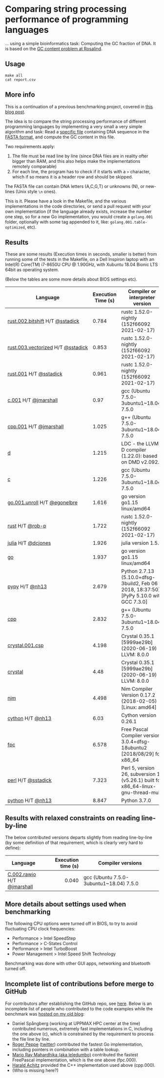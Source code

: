 # Comparing string processing performance of programming languages

... using a simple bioinformatics task: Computing the GC fraction of DNA. It is based on the [GC content problem at Rosalind](http://rosalind.info/problems/gc/).

## Usage

```
make all
cat report.csv
```

## More info

This is a continuation of a previous benchmarking project, covered in [this blog post](http://saml.rilspace.com/moar-languagez-gc-content-in-python-d-fpc-c-and-c).

The idea is to compare the string processing performance of different programming languages
by implementing a very small a very simple algorithm and task: Read a [specific file](http://ftp.ensembl.org/pub/release-67/fasta/homo_sapiens/dna/Homo_sapiens.GRCh37.67.dna_rm.chromosome.Y.fa.gz)
containing DNA sequence in the [FASTA format](https://en.wikipedia.org/wiki/FASTA_format),
and compute the GC content in this file.

Two requirements apply:

1. The file must be read line by line (since DNA files are in reality ofter
   bigger than RAM, and this also helps make the implementations remotely
   comparable)
2. For each line, the program has to check if it starts with a `>` character,
   which if so means it is a header row and should be skipped.

The FASTA file can contain DNA letters (A,C,G,T) or unknowns (N), or new-lines
(Unix style `\n` ones).

This is it. Please have a look in the Makefile, and the various implementations
in the code directories, or send a pull request with your own implementation
(if the language already exists, increase the number one step, so for a new Go
implementation, you would create a `golang.001` folder, optionally with some
tag appended to it, like: `golang.001.table-optimized`, etc).

## Results<a name="current-results">

These are some results (Execution times in seconds, smaller is better) from
running some of the tests in the Makefile, on a Dell Inspiron laptop with an
Intel(R) Core(TM) i7-8650U CPU @ 1.90GHz, with Xubuntu 18.04 Bionic LTS 64bit
as operating system.

(Below the tables are some more details about BIOS settings etc).

| Language                                                                                                      | Execution Time (s) | Compiler or interpreter version                                                         |
|---------------------------------------------------------------------------------------------------------------|--------------------|-----------------------------------------------------------------------------------------|
| [rust.002.bitshift](rust.002.bitshift/src/main.rs)&nbsp;H/T&nbsp;[@sstadick](https://github.com/sstadick)                   | 0.784              | rustc 1.52.0-nightly (152f66092 2021-02-17)                                             |
| [rust.003.vectorized](rust.003.vectorized/src/main.rs)&nbsp;H/T&nbsp;[@sstadick](https://github.com/sstadick) | 0.853              | rustc 1.52.0-nightly (152f66092 2021-02-17)                                             |
| [rust.001](rust.001/src/main.rs)&nbsp;H/T&nbsp;[@sstadick](https://github.com/sstadick)                       | 0.961              | rustc 1.52.0-nightly (152f66092 2021-02-17)                                             |
| [c.001](c.001/gc.c)&nbsp;H/T&nbsp;[@jmarshall](https://github.com/jmarshall)                                  | 0.97               | gcc (Ubuntu 7.5.0-3ubuntu1~18.04) 7.5.0                                                 |
| [cpp.001](cpp.001/gc.cpp)&nbsp;H/T&nbsp;[@jmarshall](https://github.com/jmarshall)                            | 1.025              | g++ (Ubuntu 7.5.0-3ubuntu1~18.04) 7.5.0                                                 |
| [d](d/gc.d)                                                                                                   | 1.215              | LDC - the LLVM D compiler (1.22.0): based on DMD v2.092.1                               |
| [c](c/gc.c)                                                                                                   | 1.226              | gcc (Ubuntu 7.5.0-3ubuntu1~18.04) 7.5.0                                                 |
| [go.001.unroll](go.001.unroll/gc.go)&nbsp;H/T&nbsp;[@egonelbre](https://github.com/egonelbre)                 | 1.616              | go version go1.15 linux/amd64                                                           |
| [rust](rust/src/main.rs)&nbsp;H/T&nbsp;[@rob-p](https://github.com/rob-p)                                     | 1.722              | rustc 1.52.0-nightly (152f66092 2021-02-17)                                             |
| [julia](julia/gc.jl)&nbsp;H/T&nbsp;[@dcjones](https://github.com/dcjones)                                     | 1.926              | julia version 1.5.3                                                                     |
| [go](go/gc.go)                                                                                                | 1.937              | go version go1.15 linux/amd64                                                           |
| [pypy](pypy/gc.py)&nbsp;H/T&nbsp;[@nh13](https://github.com/nh13)                                             | 2.679              | Python 2.7.13 (5.10.0+dfsg-3build2, Feb 06 2018, 18:37:50) [PyPy 5.10.0 with GCC 7.3.0] |
| [cpp](cpp/gc.cpp)                                                                                             | 2.832              | g++ (Ubuntu 7.5.0-3ubuntu1~18.04) 7.5.0                                                 |
| [crystal.001.csp](crystal.001.csp/gc.cr)                                                                      | 4.198              | Crystal 0.35.1 [5999ae29b] (2020-06-19)  LLVM: 8.0.0                                    |
| [crystal](crystal/gc.cr)                                                                                      | 4.48               | Crystal 0.35.1 [5999ae29b] (2020-06-19)  LLVM: 8.0.0                                    |
| [nim](nim/gc.nim)                                                                                             | 4.498              | Nim Compiler Version 0.17.2 (2018-02-05) [Linux: amd64]                                 |
| [cython](cython/gc.pyx)&nbsp;H/T&nbsp;[@nh13](https://github.com/nh13)                                        | 6.03               | Cython version 0.26.1                                                                   |
| [fpc](fpc/gc.pas)                                                                                             | 6.578              | Free Pascal Compiler version 3.0.4+dfsg-18ubuntu2 [2018/08/29] for x86_64               |
| [perl](perl/gc.pl)&nbsp;H/T&nbsp;[@sstadick](https://github.com/sstadick)                                     | 7.323              | Perl 5, version 26, subversion 1 (v5.26.1) built for x86_64-linux-gnu-thread-multi      |
| [python](python/gc.py)&nbsp;H/T&nbsp;[@nh13](https://github.com/nh13)                                         | 8.847              | Python 3.7.0                                                                            |

## Results with relaxed constraints on reading line-by-line

The below contributed versions departs slightly from reading line-by-line (by
some definition of that requirement, which is clearly very hard to define):

| Language                                                                                       | Execution time (s) | Compiler versions                       |
|------------------------------------------------------------------------------------------------|-------------------:|-----------------------------------------|
| [C.002.rawio](c.002.rawio/gc.c)<br>H/T [@jmarshall](https://github.com/jmarshall)              |              0.040 | gcc (Ubuntu 7.5.0-3ubuntu1~18.04) 7.5.0 |

## More details about settings used when benchmarking

The following CPU options were turned off in BIOS, to try to avoid fluctuating
CPU clock frequencies:

- Performance > Intel SpeedStep
- Performance > C-States Control
- Performance > Intel TurboBoost
- Power Management > Intel Speed Shift Technology

Benchmarking was done with other GUI apps, networking and bluetooth turned off.

## Incomplete list of contributions before merge to GitHub

For contributors after establishing the GitHub repo, see [here](https://github.com/samuell/gccontent-benchmark/graphs/contributors).
Below is an incomplete list of people who contributed to the code examples
while the benchmark was [hosted on my old blog](https://github.com/samuell/gccontent-benchmark/graphs/contributors):

- Daniel Spångberg (working at UPPMAX HPC center at the time) contributed
  numerous, extremely fast implementations in C, including the one above (c),
  which is constrained by the requirement to process the file line by line.
- [Roger Peppe](https://github.com/rogpeppe)
  ([twitter](https://twitter.com/rogpeppe)) contributed the fastest Go
  implementation, including pointers in combination with a table lookup.
- [Mario Ray Mahardhika (aka leledumbo)](https://github.com/leledumbo)
  contributed the fastest FreePascal implementation, which is the one above
  (fpc.000).
- [Harald Achitz](https://www.linkedin.com/in/harald-achitz-860657139/)
  provided the C++ implementation used above (cpp.000).
- (Who is missing here?)
